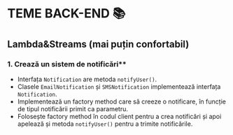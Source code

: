 
# TEME BACK-END 📚

## Lambda&Streams (mai puțin confortabil)


### 1. Crează un sistem de notificări**
   - Interfața `Notification` are metoda `notifyUser()`.
   - Clasele `EmailNotification` și `SMSNotification` implementează interfața `Notification`.
   - Implementează un factory method care să creeze o notificare, în funcție de tipul notificării primit ca parametru.
   - Folosește factory method în codul client pentru a crea notificări și apoi apelează și metoda `notifyUser()` pentru a trimite notificările.



